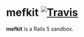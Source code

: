 # mefkit [![Travis](https://img.shields.io/travis/lastobelus/mefkit.svg)](https://travis-ci.org/lastobelus/mefkit)
**mefkit** is a Rails 5 sandbox.